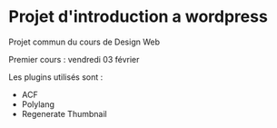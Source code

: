# Projet d'introduction a wordpress 

Projet commun du cours de Design Web 

Premier cours : vendredi 03 février

Les plugins utilisés sont : 
- ACF
- Polylang 
- Regenerate Thumbnail

